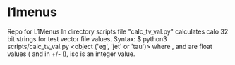 # l1menus
Repo for L1Menus
In directory scripts file "calc_tv_val.py" calculates calo 32 bit strings for test vector file values.
Syntax:
$ python3 scripts/calc_tv_val.py <pt> <eta> <phi> <iso> <object ('eg', 'jet' or 'tau')>
where <pt>, <eta> and <phi> are float values (<eta> and <phi> in +/- !), iso is an integer value.
